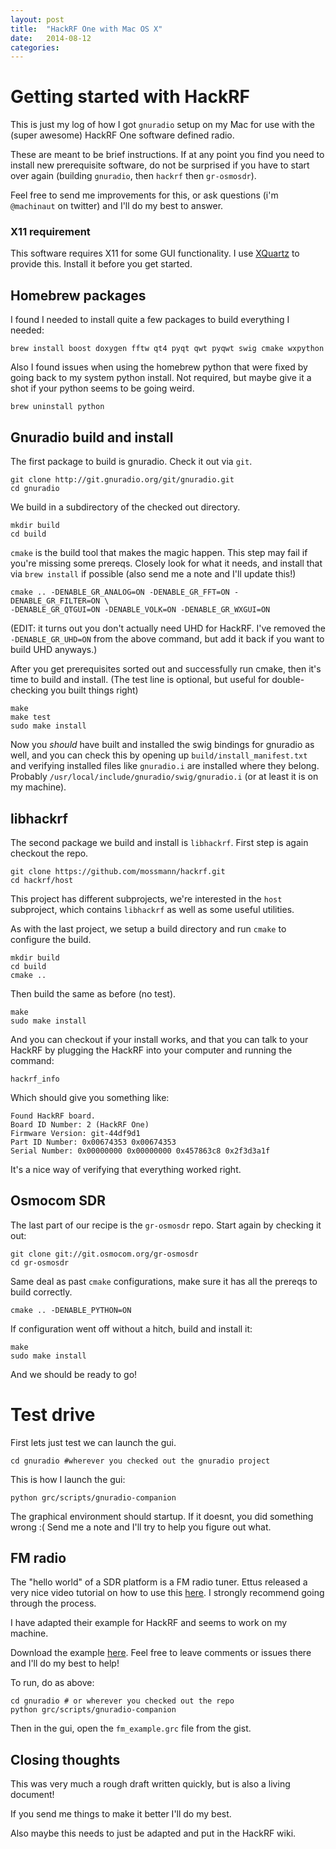 ```yaml
---
layout: post
title:  "HackRF One with Mac OS X"
date:   2014-08-12
categories:
---
```


# Getting started with HackRF

This is just my log of how I got `gnuradio` setup on my Mac for use with the
(super awesome) HackRF One software defined radio.

These are meant to be brief instructions.  If at any point you find you need to
install new prerequisite software, do not be surprised if you have to start over
again (building `gnuradio`, then `hackrf` then `gr-osmosdr`).

Feel free to send me improvements for this, or ask questions (i'm `@machinaut`
on twitter) and I'll do my best to answer.

### X11 requirement

This software requires X11 for some GUI functionality.  I use
[XQuartz](http://xquartz.macosforge.org/landing/) to provide this.  Install it
before you get started.

## Homebrew packages 

I found I needed to install quite a few packages to build everything I needed:

    brew install boost doxygen fftw qt4 pyqt qwt pyqwt swig cmake wxpython

Also I found issues when using the homebrew python that were fixed by going back
to my system python install.  Not required, but maybe give it a shot if your
python seems to be going weird.

    brew uninstall python

## Gnuradio build and install

The first package to build is gnuradio.  Check it out via `git`.

    git clone http://git.gnuradio.org/git/gnuradio.git
    cd gnuradio

We build in a subdirectory of the checked out directory.

    mkdir build
    cd build

`cmake` is the build tool that makes the magic happen.  This step may fail if
you're missing some prereqs.  Closely look for what it needs, and install that
via `brew install` if possible (also send me a note and I'll update this!)

    cmake .. -DENABLE_GR_ANALOG=ON -DENABLE_GR_FFT=ON -DENABLE_GR_FILTER=ON \
    -DENABLE_GR_QTGUI=ON -DENABLE_VOLK=ON -DENABLE_GR_WXGUI=ON

(EDIT: it turns out you don't actually need UHD for HackRF.  I've removed the
`-DENABLE_GR_UHD=ON` from the above command, but add it back if you want to
build UHD anyways.)

After you get prerequisites sorted out and successfully run cmake, then it's
time to build and install. (The test line is optional, but useful for
double-checking you built things right)

    make
    make test
    sudo make install

Now you *should* have built and installed the swig bindings for gnuradio as
well, and you can check this by opening up `build/install_manifest.txt` and
verifying installed files like `gnuradio.i` are installed where they belong.
Probably `/usr/local/include/gnuradio/swig/gnuradio.i` (or at least it is on my
machine).

## libhackrf

The second package we build and install is `libhackrf`.  First step is again
checkout the repo.

    git clone https://github.com/mossmann/hackrf.git
    cd hackrf/host

This project has different subprojects, we're interested in the `host`
subproject, which contains `libhackrf` as well as some useful utilities.

As with the last project, we setup a build directory and run `cmake` to
configure the build.

    mkdir build
    cd build
    cmake ..

Then build the same as before (no test).

    make
    sudo make install

And you can checkout if your install works, and that you can talk to your HackRF
by plugging the HackRF into your computer and running the command:

    hackrf_info

Which should give you something like:

    Found HackRF board.
    Board ID Number: 2 (HackRF One)
    Firmware Version: git-44df9d1
    Part ID Number: 0x00674353 0x00674353
    Serial Number: 0x00000000 0x00000000 0x457863c8 0x2f3d3a1f

It's a nice way of verifying that everything worked right.

## Osmocom SDR

The last part of our recipe is the `gr-osmosdr` repo.  Start again by checking
it out:

    git clone git://git.osmocom.org/gr-osmosdr
    cd gr-osmosdr

Same deal as past `cmake` configurations, make sure it has all the prereqs to
build correctly.

    cmake .. -DENABLE_PYTHON=ON

If configuration went off without a hitch, build and install it:

    make
    sudo make install

And we should be ready to go!

# Test drive

First lets just test we can launch the gui.

    cd gnuradio #wherever you checked out the gnuradio project

This is how I launch the gui:

    python grc/scripts/gnuradio-companion

The graphical environment should startup.  If it doesnt, you did something wrong
:(  Send me a note and I'll try to help you figure out what.

## FM radio

The "hello world" of a SDR platform is a FM radio tuner.  Ettus released a very
nice video tutorial on how to use this
[here](http://www.ettus.com/kb/detail/sdr-for-beginners-building-an-fm-receiver-with-the-usrp-and-gnu-radio).
I strongly recommend going through the process.

I have adapted their example for HackRF and seems to work on my machine.

Download the example
[here](https://gist.github.com/machinaut/addf3438ef0c1a9cad38).  Feel free to
leave comments or issues there and I'll do my best to help!

To run, do as above:

    cd gnuradio # or wherever you checked out the repo
    python grc/scripts/gnuradio-companion

Then in the gui, open the `fm_example.grc` file from the gist.

## Closing thoughts

This was very much a rough draft written quickly, but is also a living document!

If you send me things to make it better I'll do my best.

Also maybe this needs to just be adapted and put in the HackRF wiki.
